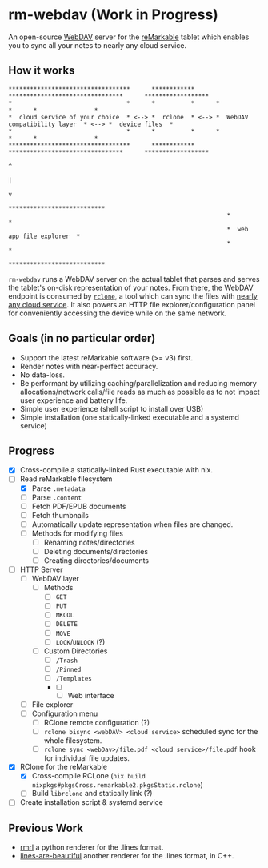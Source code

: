 # rm-webdav (Work in Progress)

An open-source [WebDAV](https://en.wikipedia.org/wiki/WebDAV) server for the [reMarkable](https://remarkable.com/) tablet which enables you to sync all your notes to nearly any cloud service.

## How it works
```
**********************************      ************      ********************************      ******************
*                                *      *          *      *                              *      *                *
*  cloud service of your choice  * <--> *  rclone  * <--> *  WebDAV compatibility layer  * <--> *  device files  *
*                                *      *          *      *                              *      *                *
**********************************      ************      ********************************      ******************
                                                                         ^
                                                                         |
                                                                         v
                                                             ***************************
                                                             *                         *
                                                             *  web app file explorer  *
                                                             *                         *
                                                             ***************************
```

`rm-webdav` runs a WebDAV server on the actual tablet that parses and serves the tablet's on-disk representation of your notes.
From there, the WebDAV endpoint is consumed by [`rclone`](https://rclone.org/), a tool which can sync the files with [nearly any cloud service](https://rclone.org/#providers).
It also powers an HTTP file explorer/configuration panel for conveniently accessing the device while on the same network.

## Goals (in no particular order)
 - Support the latest reMarkable software (>= v3) first.
 - Render notes with near-perfect accuracy.
 - No data-loss.
 - Be performant by utilizing caching/parallelization and reducing memory allocations/network calls/file reads as much as possible as to not impact user experience and battery life.
 - Simple user experience (shell script to install over USB)
 - Simple installation (one statically-linked executable and a systemd service)

## Progress
 - [X] Cross-compile a statically-linked Rust executable with nix.
 - [ ] Read reMarkable filesystem
   - [X] Parse `.metadata`
   - [ ] Parse `.content`
   - [ ] Fetch PDF/EPUB documents
   - [ ] Fetch thumbnails
   - [ ] Automatically update representation when files are changed.
   - [ ] Methods for modifying files
     - [ ] Renaming notes/directories
     - [ ] Deleting documents/directories
     - [ ] Creating directories/documents
 - [ ] HTTP Server
   - [ ] WebDAV layer
     - [ ] Methods
       - [ ] `GET`
       - [ ] `PUT`
       - [ ] `MKCOL`
       - [ ] `DELETE`
       - [ ] `MOVE`
       - [ ] `LOCK`/`UNLOCK` (?)
     - [ ] Custom Directories
       - [ ] `/Trash`
       - [ ] `/Pinned`
       - [ ] `/Templates`
       - [ ]  - [ ] Web interface
   - [ ] File explorer
   - [ ] Configuration menu
     - [ ] RClone remote configuration (?)
     - [ ] `rclone bisync <webDAV> <cloud service>` scheduled sync for the whole filesystem.
     - [ ] `rclone sync <webDav>/file.pdf <cloud service>/file.pdf` hook for individual file updates.
 - [X] RClone for the reMarkable
   - [X] Cross-compile RCLone (`nix build nixpkgs#pkgsCross.remarkable2.pkgsStatic.rclone`)
   - [ ] Build `librclone` and statically link (?)
 - [ ] Create installation script & systemd service

## Previous Work
 - [rmrl](https://github.com/rschroll/rmrl) a python renderer for the .lines format.
 - [lines-are-beautiful](https://github.com/ax3l/lines-are-beautiful) another renderer for the .lines format, in C++.
